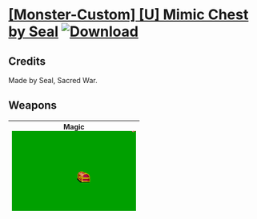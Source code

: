 # [\[Monster-Custom\] \[U\] Mimic Chest by Seal](./) [![Download](https://img.shields.io/badge/Download-Click%20Here!-red)](https://minhaskamal.github.io/DownGit/#/home?url=https://github.com/Klokinator/FE-Repo/tree/main/Battle%20Animations%2FMonsters%20-%20Dragons%20and%20Special%2F%5BMonster-Custom%5D%20%5BU%5D%20Mimic%20Chest%20by%20Seal)
## Credits

Made by Seal, Sacred War.

## Weapons

| <b>Magic</b><br/><img alt="Magic animation" src="./6.%20Magic/Magic.gif"/> |
| :---: |
